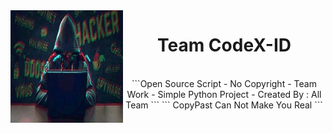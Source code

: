<img src="https://github.com/CodeX-ID/Temp-mail/blob/main/FB_IMG_16438157518732124.jpg" width="180" height="180" align="left">
<center>
<h1> Team CodeX-ID </h1>
<br>
```Open Source Script - No Copyright - Team Work - Simple Python Project - Created By : All Team ```
``` CopyPast Can Not Make You Real ```
<br>

